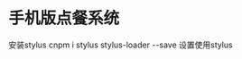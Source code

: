 # 手机版点餐系统

安装stylus
cnpm i stylus stylus-loader --save
设置使用stylus
<style lang="stylus" rel="stylesheet/stylus">

安装vue-router
cnpm i vue-router --save
配置router

阿里图标的另一种用法
选好图标后，点击查看在线链接
页面中引入网址就可以了
  <link rel="stylesheet" href="http://at.alicdn.com/t/font_518606_6676bmcalnrhehfr.css"></link>


缓存组件
keep-alive

图片懒加载
1.安装cnpm i vue-lazyload --save
2.main.js中引入并注册
3.要用到的地方使用   <img :src='food.image'>  换成 <img v-lazy="food.image">

组件按需加载 顶级路由用的多
语法 const Miste=()=>import('../page/Miste/Miste')
把打包的js切片 有几个import就分成几片
npn run build 打包后查看效果

装X神器 查看插件所占大小
npm run build --report

手机登录 容联 云通讯
13716962779
用户名登录
abc 123
